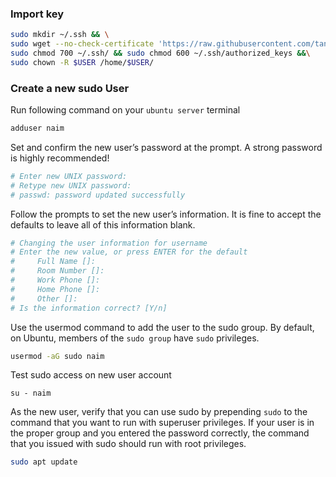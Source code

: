 ### Import key

```bash
sudo mkdir ~/.ssh && \
sudo wget --no-check-certificate 'https://raw.githubusercontent.com/tankibaj/ssh/master/id_rsa.pub' -O ~/.ssh/authorized_keys && \
sudo chmod 700 ~/.ssh/ && sudo chmod 600 ~/.ssh/authorized_keys &&\
sudo chown -R $USER /home/$USER/
```

### Create a new sudo User

Run following command on your `ubuntu server` terminal

```bash
adduser naim
```



Set and confirm the new user’s password at the prompt. A strong password is highly recommended!

```bash
# Enter new UNIX password:
# Retype new UNIX password:
# passwd: password updated successfully
```



Follow the prompts to set the new user’s information. It is fine to accept the defaults to leave all of this information blank.

```bash
# Changing the user information for username
# Enter the new value, or press ENTER for the default
#     Full Name []:
#     Room Number []:
#     Work Phone []:
#     Home Phone []:
#     Other []:
# Is the information correct? [Y/n]
```



Use the usermod command to add the user to the sudo group. By default, on Ubuntu, members of the `sudo group` have `sudo` privileges.

```bash
usermod -aG sudo naim
```



Test sudo access on new user account

```
su - naim
```



As the new user, verify that you can use sudo by prepending `sudo` to the command that you want to run with superuser privileges. If your user is in the proper group and you entered the password correctly, the command that you issued with sudo should run with root privileges.

```bash
sudo apt update
```
